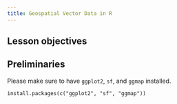 ```yaml
---
title: Geospatial Vector Data in R
---
```

## Lesson objectives

## Preliminaries

Please make sure to have `ggplot2`, `sf`, and `ggmap` installed. 

```
install.packages(c("ggplot2", "sf", "ggmap"))
```

